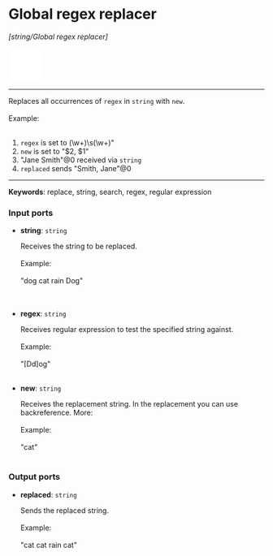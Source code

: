 # Global regex replacer

_[string/Global regex replacer]_

![icon](</assets/icons/73998790-4b3b-4bba-b5b9-99d4e55e0534.png>)

---

Replaces all occurrences of `regex` in `string` with `new`.<br>
<br>
Example:<br>
<br>
1. `regex` is set to (\\w+)\\s(\\w+)"<br>
2. `new` is set to "$2, $1"<br>
3. "Jane Smith"@0 received via `string`<br>
4. `replaced` sends "Smith, Jane"@0<br>

---

__Keywords__: replace, string, search, regex, regular expression

### Input ports

* __string__: ` string `

    Receives the string to be replaced.<br>
    <br>
    Example:<br>
    <br>
    "dog cat rain Dog"<br>
    <br>
    <br>


* __regex__: ` string `

    Receives regular expression to test the specified string against.<br>
    <br>
    Example:<br>
    <br>
    "[Dd]og"<br>
    <br>


* __new__: ` string `

    Receives the replacement string. In the replacement you can use backreference. More: <br>
    <br>
    Example:<br>
    <br>
    "cat"<br>
    <br>

### Output ports

* __replaced__: ` string `

    Sends the replaced string.<br>
    <br>
    Example:<br>
    <br>
    "cat cat rain cat"<br>
    <br>

